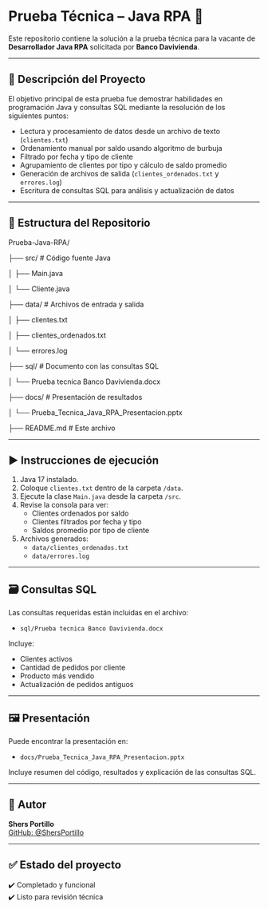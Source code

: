 # Prueba Técnica – Java RPA 🚀

Este repositorio contiene la solución a la prueba técnica para la vacante de **Desarrollador Java RPA** solicitada por **Banco Davivienda**.

---

## 🧠 Descripción del Proyecto

El objetivo principal de esta prueba fue demostrar habilidades en programación Java y consultas SQL mediante la resolución de los siguientes puntos:

- Lectura y procesamiento de datos desde un archivo de texto (`clientes.txt`)
- Ordenamiento manual por saldo usando algoritmo de burbuja
- Filtrado por fecha y tipo de cliente
- Agrupamiento de clientes por tipo y cálculo de saldo promedio
- Generación de archivos de salida (`clientes_ordenados.txt` y `errores.log`)
- Escritura de consultas SQL para análisis y actualización de datos

---

## 📁 Estructura del Repositorio

Prueba-Java-RPA/

├── src/ # Código fuente Java

│ ├── Main.java

│ └── Cliente.java

├── data/ # Archivos de entrada y salida

│ ├── clientes.txt

│ ├── clientes_ordenados.txt

│ └── errores.log

├── sql/ # Documento con las consultas SQL

│ └── Prueba tecnica Banco Davivienda.docx

├── docs/ # Presentación de resultados

│ └── Prueba_Tecnica_Java_RPA_Presentacion.pptx

├── README.md # Este archivo



---

## ▶️ Instrucciones de ejecución

1.  Java 17 instalado.
2. Coloque `clientes.txt` dentro de la carpeta `/data`.
3. Ejecute la clase `Main.java` desde la carpeta `/src`.
4. Revise la consola para ver:
    - Clientes ordenados por saldo
    - Clientes filtrados por fecha y tipo
    - Saldos promedio por tipo de cliente
5. Archivos generados:
    - `data/clientes_ordenados.txt`
    - `data/errores.log`

---

## 🗃️ Consultas SQL

Las consultas requeridas están incluidas en el archivo:

- `sql/Prueba tecnica Banco Davivienda.docx`

Incluye:

- Clientes activos
- Cantidad de pedidos por cliente
- Producto más vendido
- Actualización de pedidos antiguos

---

## 🖼️ Presentación

Puede encontrar la presentación en:

- `docs/Prueba_Tecnica_Java_RPA_Presentacion.pptx`

Incluye resumen del código, resultados y explicación de las consultas SQL.

---

## 📌 Autor

**Shers Portillo**  
[GitHub: @ShersPortillo](https://github.com/ShersPortillo)

---

## ✅ Estado del proyecto

✔️ Completado y funcional  
✔️ Listo para revisión técnica  